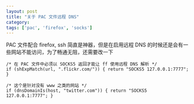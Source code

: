 ```yaml
---
layout: post
title: "关于 PAC 文件远程 DNS"
category: 
tags: ['pac', 'firefox', 'socks']
---
```


PAC 文件配合 firefox, ssh 简直是神器，但是在启用远程 DNS 的时候还是会有一些网站不能访问，为了畅通无阻，还需要改一下

	/* 在 PAC 文件中必须以 SOCKS5 返回才能让 ff 使用远程 DNS 解析 */
	if (shExpMatch(url, ".flickr.com/")) { return "SOCKS5 127.0.0.1:7777"; }
	
	/* 这个是针对没有 www 之类的网站 */
	if (dnsDomainIs(host, "twitter.com")) { return "SOCKS5 127.0.0.1:7777"; }
